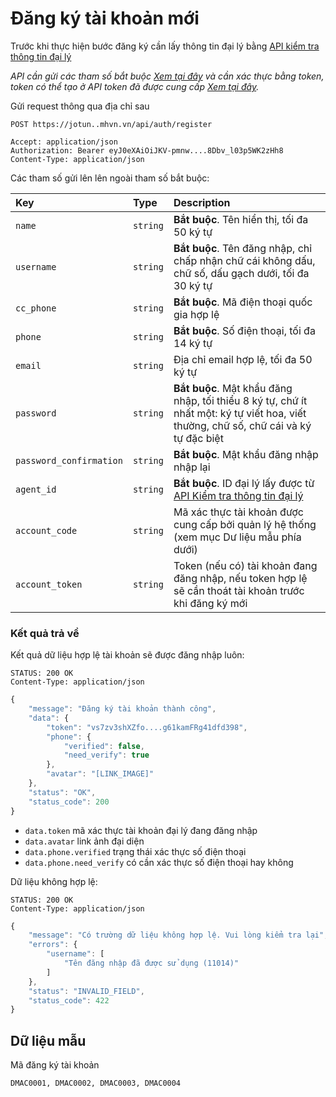 # Đăng ký tài khoản mới

Trước khi thực hiện bước đăng ký cần lấy thông tin đại lý bằng [API kiểm tra thông tin đại lý](agent-check.md)

_API cần gửi các tham số bắt buộc [Xem tại đây](README.md) và cần xác thực bằng token, token có thể tạo ở API token đã được cung cấp [Xem tại đây](token-access.md)._

 Gửi request thông qua địa chỉ sau
 ```http
POST https://jotun..mhvn.vn/api/auth/register

Accept: application/json
Authorization: Bearer eyJ0eXAiOiJKV-pmnw....8Dbv_l03p5WK2zHh8
Content-Type: application/json
```

Các tham số gửi lên lên ngoài tham số bắt buộc:

| Key | Type | Description |
| :--- | :--- | :--- |
| `name` | `string` | **Bắt buộc**. Tên hiển thị, tối đa 50 ký tự |
| `username` | `string` | **Bắt buộc**. Tên đăng nhập, chỉ chấp nhận chữ cái không dấu, chữ số, dấu gạch dưới, tối đa 30 ký tự |
| `cc_phone` | `string` | **Bắt buộc**. Mã điện thoại quốc gia hợp lệ |
| `phone` | `string` | **Bắt buộc**. Số điện thoại, tối đa 14 ký tự |
| `email` | `string` | Địa chỉ email hợp lệ, tối đa 50 ký tự |
| `password` | `string` | **Bắt buộc**. Mật khẩu đăng nhập, tối thiểu 8 ký tự, chứ ít nhất một: ký tự viết hoa, viết thường, chữ số, chữ cái và ký tự đặc biệt |
| `password_confirmation` | `string` | **Bắt buộc**. Mật khẩu đăng nhập nhập lại |
| `agent_id` | `string` | **Bắt buộc**. ID đại lý lấy được từ [API Kiểm tra thông tin đại lý](agent-check.md) |
| `account_code` | `string` | Mã xác thực tài khoản được cung cấp bởi quản lý hệ thống (xem mục Dư liệu mẫu phía dưới) |
| `account_token` | `string` | Token (nếu có) tài khoản đang đăng nhập, nếu token hợp lệ sẽ cần thoát tài khoản trước khi đăng ký mới |

### Kết quả trả về
Kết quả dữ liệu hợp lệ tài khoản sẽ được đăng nhập luôn:
 ```http
STATUS: 200 OK
Content-Type: application/json
```
```javascript
{
    "message": "Đăng ký tài khoản thành công",
    "data": {
        "token": "vs7zv3shXZfo....g61kamFRg41dfd398",
        "phone": {
            "verified": false,
            "need_verify": true
        },
        "avatar": "[LINK_IMAGE]"
    },
    "status": "OK",
    "status_code": 200
}
```
- `data.token` mã xác thực tài khoản đại lý đang đăng nhập
- `data.avatar` link ảnh đại diện
- `data.phone.verified` trạng thái xác thực số điện thoại
- `data.phone.need_verify` có cần xác thực số điện thoại hay không

Dữ liệu không hợp lệ:
 ```http
STATUS: 200 OK
Content-Type: application/json
```
```javascript
{
    "message": "Có trường dữ liệu không hợp lệ. Vui lòng kiểm tra lại",
    "errors": {
        "username": [
            "Tên đăng nhập đã được sử dụng (11014)"
        ]
    },
    "status": "INVALID_FIELD",
    "status_code": 422
}
```

## Dữ liệu mẫu
Mã đăng ký tài khoản
```
DMAC0001, DMAC0002, DMAC0003, DMAC0004
```
